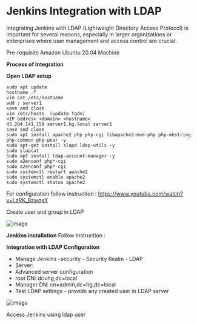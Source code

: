 # Jenkins Integration with LDAP
Integrating Jenkins with LDAP (Lightweight Directory Access Protocol) is important for several reasons, especially in larger organizations or enterprises where user management and access control are crucial.

Pre-requisite 
Amazon Ubuntu 20.04 Machine 

**Process of Integration**

**Open LDAP setup**

```
sudo apt update
hostname -f
vim cat /etc/hostname
add : server1
save and close 
vim /etc/hosts  (update fqdn)
<IP addres> <domain> <hostname>
43.204.141.158 server1.hg.local server1
save and close
sudo apt install apache2 php php-cgi libapache2-mod-php php-mbstring php-common php-pear -y 
sudo apt-get install slapd ldap-utils -y 
sudo slapcat
sudo apt install ldap-account-manager -y 
sudo a2enconf php*-cgi
sudo a2enconf php*-cgi
sudo systemctl restart apache2
sudo systemctl enable apache2
sudo systemctl status apache2

```
For configuration follow instruction : https://www.youtube.com/watch?v=LzRK_8zwqxY

Create user and group in LDAP 

![image](https://github.com/sagarkulkarni1989/DevOps-Journey/assets/46215433/5202c165-738b-4c98-ac38-315db4dcc08d)


**Jenkins installation**
Follow Instruction : 

**Integration with LDAP Configuration**

- Manage Jenkins -security - Security Realm - LDAP
- Server: <VM Private IP Address>
- Advanced server configuration
- root DN: dc=hg,dc=local
- Manager DN: cn=admin,dc=hg,dc=local
- Test LDAP settings - provide any created user in LDAP server

![image](https://github.com/sagarkulkarni1989/DevOps-Journey/assets/46215433/7e7eaa13-8751-4507-b5f8-0fd4d2764b76)

Access Jenkins using ldap user 




